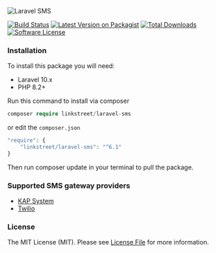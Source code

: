 ![Laravel SMS](https://banners.beyondco.de/laravel-sms.png?theme=light&packageName=linkstreet%2Flaravel-sms&pattern=architect&style=style_1&description=SMS+sent+easy&md=1&showWatermark=1&fontSize=100px&images=annotation)


[![Build Status][ico-github-actions]][link-github-actions]
[![Latest Version on Packagist][ico-version]][link-packagist]
[![Total Downloads][ico-downloads]][link-downloads]
[![Software License][ico-license]](LICENSE)

### Installation

To install this package you will need:

- Laravel 10.x
- PHP 8.2+

Run this command to install via composer

```php
composer require linkstreet/laravel-sms
```

or edit the `composer.json`

```php
"require": {
    "linkstreet/laravel-sms": "^6.1"
}
```

Then run composer update in your terminal to pull the package.


### Supported SMS gateway providers
- [KAP System](https://kapsystem.com)
- [Twilio](https://www.twilio.com/)


### License

The MIT License (MIT). Please see [License File](LICENSE) for more information.

[ico-github-actions]: https://github.com/linkstreet/laravel-sms/actions/workflows/tests.yml/badge.svg
[ico-version]: https://poser.pugx.org/linkstreet/laravel-sms/v/stable
[ico-downloads]: https://poser.pugx.org/linkstreet/laravel-sms/downloads
[ico-license]: https://poser.pugx.org/linkstreet/laravel-sms/license

[link-github-actions]: https://github.com/linkstreet/laravel-sms/actions/workflows/tests.yml
[link-packagist]: https://packagist.org/packages/linkstreet/laravel-sms
[link-downloads]: https://packagist.org/packages/linkstreet/laravel-sms
[link-license]: LICENSE
